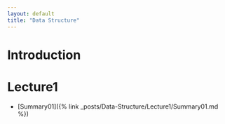 ```yaml
---
layout: default
title: "Data Structure"
---
```

# Introduction

# Lecture1
- [Summary01]({% link _posts/Data-Structure/Lecture1/Summary01.md %})
